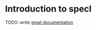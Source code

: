# Introduction to specl

TODO: write [great documentation](http://jacobian.org/writing/what-to-write/)
